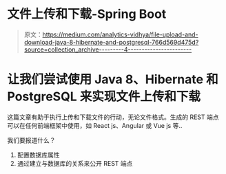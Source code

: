 # 文件上传和下载-Spring Boot

> 原文：<https://medium.com/analytics-vidhya/file-upload-and-download-java-8-hibernate-and-postgresql-766d569d475d?source=collection_archive---------4----------------------->

# 让我们尝试使用 Java 8、Hibernate 和 PostgreSQL 来实现文件上传和下载

这篇文章有助于执行上传和下载文件的行动，无论文件格式。生成的 REST 端点可以在任何前端框架中使用，如 React js、Angular 或 Vue js 等..

我们要报道什么？

1.  配置数据库属性
2.  通过建立与数据库的关系来公开 REST 端点